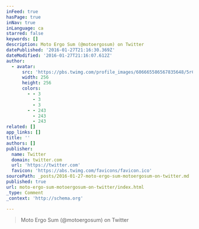 ```yaml
---
inFeed: true
hasPage: true
inNav: true
inLanguage: ca
starred: false
keywords: []
description: Moto Ergo Sum (@motoergosum) on Twitter
datePublished: '2016-01-27T21:16:30.369Z'
dateModified: '2016-01-27T21:16:07.612Z'
author:
  - avatar:
      src: 'https://pbs.twimg.com/profile_images/606665586567835648/5rCUIPsS_400x400.jpg'
      width: 256
      height: 256
      colors:
        - - 3
          - 3
          - 3
        - - 243
          - 243
          - 243
related: []
app_links: []
title: ''
authors: []
publisher:
  name: Twitter
  domain: twitter.com
  url: 'https://twitter.com'
  favicon: 'https://abs.twimg.com/favicons/favicon.ico'
sourcePath: _posts/2016-01-27-moto-ergo-sum-motoergosum-on-twitter.md
published: true
url: moto-ergo-sum-motoergosum-on-twitter/index.html
_type: Comment
_context: 'http://schema.org'

---
```

> Moto Ergo Sum (@motoergosum) on Twitter